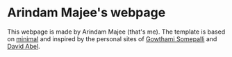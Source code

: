 # Arindam Majee's webpage

This webpage is made by Arindam Majee (that's me). The template is based on [minimal](https://github.com/orderedlist/minimal) and inspired by the personal sites of [Gowthami Somepalli](https://somepago.github.io/) and [David Abel](https://david-abel.github.io/).
